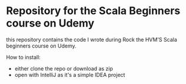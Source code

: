 # Repository for the Scala Beginners course on Udemy

this repository contains the code I wrote during Rock the HVM'S Scala beginners course on Udemy.


How to install:
- either clone the repo or download as zip
- open with IntelliJ as it's a simple IDEA project

 
